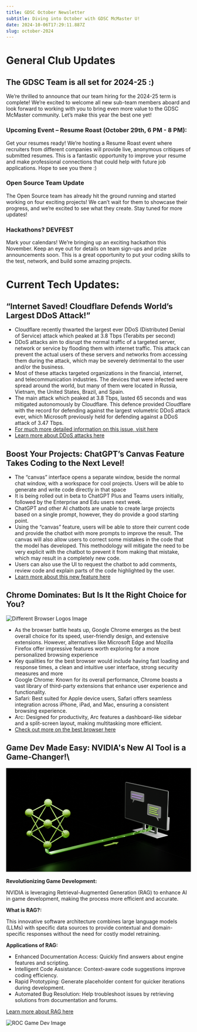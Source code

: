 ```yaml
---
title: GDSC October Newsletter
subtitle: Diving into October with GDSC McMaster U!
date: 2024-10-06T17:29:11.887Z
slug: october-2024
---
```

# **General Club Updates**

## **The GDSC Team is all set for 2024-25 :)**

We’re thrilled to announce that our team hiring for the 2024-25 term is complete! We’re excited to welcome all new sub-team members aboard and look forward to working with you to bring even more value to the GDSC McMaster community. Let’s make this year the best one yet!

### Upcoming Event – Resume Roast (October 29th, 6 PM - 8 PM):

Get your resumes ready! We’re hosting a Resume Roast event where recruiters from different companies will provide live, anonymous critiques of submitted resumes. This is a fantastic opportunity to improve your resume and make professional connections that could help with future job applications. Hope to see you there :)

### Open Source Team Update

The Open Source team has already hit the ground running and started working on four exciting projects! We can’t wait for them to showcase their progress, and we’re excited to see what they create. Stay tuned for more updates!

### Hackathons? DEVFEST

Mark your calendars! We’re bringing up an exciting hackathon this November. Keep an eye out for details on team sign-ups and prize announcements soon. This is a great opportunity to put your coding skills to the test, network, and build some amazing projects.

# Current Tech Updates:

## “Internet Saved! Cloudflare Defends World’s Largest DDoS Attack!”

* Cloudflare recently thwarted the largest ever DDoS (Distributed Denial of Service) attack which peaked at 3.8 Tbps (Terabits per second)
* DDoS attacks aim to disrupt the normal traffic of a targeted server, network or service by flooding them with internet traffic. This attack can prevent the actual users of these servers and networks from accessing them during the attack, which may be severely detrimental to the user and/or the business.
* Most of these attacks targeted organizations in the financial, internet, and telecommunication industries. The devices that were infected were spread around the world, but many of them were located in Russia, Vietnam, the United States, Brazil, and Spain.
* The main attack which peaked at 3.8 Tbps, lasted 65 seconds and was mitigated autonomously by Cloudflare. This defence provided Cloudflare with the record for defending against the largest volumetric DDoS attack ever, which Microsoft previously held for defending against a DDoS attack of 3.47 Tbps.
* [For much more detailed information on this issue, visit here](https://blog.cloudflare.com/how-cloudflare-auto-mitigated-world-record-3-8-tbps-ddos-attack/)
* [Learn more about DDoS attacks here](https://www.cloudflare.com/en-gb/learning/ddos/what-is-a-ddos-attack/)

## Boost Your Projects: ChatGPT’s Canvas Feature Takes Coding to the Next Level!

* The “canvas” interface opens a separate window, beside the normal chat window, with a workspace for cool projects. Users will be able to generate and write code directly in that space
* It is being rolled out in beta to ChatGPT Plus and Teams users initially, followed by the Enterprise and Edu users next week.
* ChatGPT and other AI chatbots are unable to create large projects based on a single prompt, however, they do provide a good starting point.
* Using the “canvas” feature, users will be able to store their current code and provide the chatbot with more prompts to improve the result. The canvas will also allow users to correct some mistakes in the code that the model has developed. This methodology will mitigate the need to be very explicit with the chatbot to prevent it from making that mistake, which may result in a completely new code.
* Users can also use the UI to request the chatbot to add comments, review code and explain parts of the code highlighted by the user.
* [Learn more about this new feature here](https://openai.com/index/introducing-canvas/)

## Chrome Dominates: But Is It the Right Choice for You?

![Different Browser Logos Image](https://lh7-rt.googleusercontent.com/docsz/AD_4nXeA5L1zweCkmN_Ywco4wIFHiGs-u4UXeiOy0CaW0dTFtu3Cegx6BR7ay9jlZ2bdnDwo093Pxnjn9Xa478rIiRcNXM7sh2UBMWA-qIDnbb292O_WOSp5dN52dmLUn5ABZXEqJlwBspjQgRkGIGkRq9RirJRD?key=R4n66UhiyMa4KuEKoEEcTA "Browser Logos")

* As the browser battle heats up, Google Chrome emerges as the best overall choice for its speed, user-friendly design, and extensive extensions. However, alternatives like Microsoft Edge and Mozilla Firefox offer impressive features worth exploring for a more personalized browsing experience
* Key qualities for the best browser would include having fast loading and response times, a clean and intuitive user interface, strong security measures and more
* Google Chrome: Known for its overall performance, Chrome boasts a vast library of third-party extensions that enhance user experience and functionality.
* Safari: Best suited for Apple device users, Safari offers seamless integration across iPhone, iPad, and Mac, ensuring a consistent browsing experience.
* Arc: Designed for productivity, Arc features a dashboard-like sidebar and a split-screen layout, making multitasking more efficient.
* [Check out more on the best browser here](https://zapier.com/blog/best-web-browser/)

## Game Dev Made Easy: NVIDIA's New AI Tool is a Game-Changer!\

![A green 3D polygon connected with a computer via a wire.](nvidia-rag-image.png "NVIDIA RAG")

**Revolutionizing Game Development:** 

NVIDIA is leveraging Retrieval-Augmented Generation (RAG) to enhance AI in game development, making the process more efficient and accurate.

**What is RAG?:** 

This innovative software architecture combines large language models (LLMs) with specific data sources to provide contextual and domain-specific responses without the need for costly model retraining.

**Applications of RAG:**

* Enhanced Documentation Access: Quickly find answers about engine features and scripting.
* Intelligent Code Assistance: Context-aware code suggestions improve coding efficiency.
* Rapid Prototyping: Generate placeholder content for quicker iterations during development.
* Automated Bug Resolution: Help troubleshoot issues by retrieving solutions from documentation and forums.

[Learn more about RAG here](https://developer.nvidia.com/blog/evolving-ai-powered-game-development-with-retrieval-augmented-generation/)

![ROC Game Dev Image](https://lh7-rt.googleusercontent.com/docsz/AD_4nXcOBtLzTmDbJSlqr019Qu0ngf9PoNzKGKKhxe0pj8P7fL3XeGJzn-sgkXHU3rmVJJraNeHZfMrkh7YFNR3cx7QByQvGzW54BlR9_MGli-Z8fvILq1wQ7uvHXpQz-LGsNhMdOnd3nDRkZ-ELZXVGff0ABYw?key=R4n66UhiyMa4KuEKoEEcTA "ROC Game Dev")